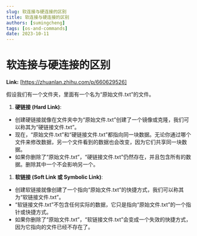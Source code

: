 ```yaml
---
slug: 软连接与硬连接的区别
title: 软连接与硬连接的区别
authors: [sumingcheng]
tags: [os-and-commands]
date: 2023-10-11
---
```


# 软连接与硬连接的区别



 **Link:** [https://zhuanlan.zhihu.com/p/660629526]



假设我们有一个文件夹，里面有一个名为“原始文件.txt”的文件。

1. **硬链接 (Hard Link)**:

* 创建硬链接就像在文件夹中为“原始文件.txt”创建了一个镜像或克隆，我们可以称其为“硬链接文件.txt”。
* 现在，“原始文件.txt”和“硬链接文件.txt”都指向同一块数据。无论你通过哪个文件来修改数据，另一个文件看到的数据也会改变，因为它们共享同一块数据。
* 如果你删除了“原始文件.txt”，“硬链接文件.txt”仍然存在，并且包含所有的数据。删除其中一个不会影响另一个。

  


1. **软链接 (Soft Link 或 Symbolic Link)**:

* 创建软链接就像创建了一个指向“原始文件.txt”的快捷方式，我们可以称其为“软链接文件.txt”。
* “软链接文件.txt”不包含任何实际的数据，它只是指向“原始文件.txt”的一个指针或快捷方式。
* 如果你删除了“原始文件.txt”，“软链接文件.txt”会变成一个失效的快捷方式，因为它指向的文件已经不存在了。